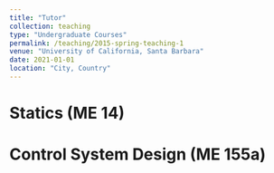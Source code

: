 ```yaml
---
title: "Tutor"
collection: teaching
type: "Undergraduate Courses"
permalink: /teaching/2015-spring-teaching-1
venue: "University of California, Santa Barbara"
date: 2021-01-01
location: "City, Country"
---
```


Statics (ME 14)
===

Control System Design (ME 155a)
===

